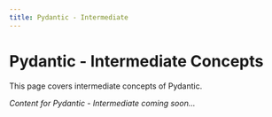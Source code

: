 ```yaml
---
title: Pydantic - Intermediate
---
```


# Pydantic - Intermediate Concepts

This page covers intermediate concepts of Pydantic.

*Content for Pydantic - Intermediate coming soon...*
